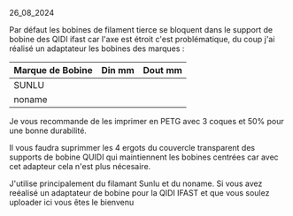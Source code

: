 26_08_2024

Par défaut les bobines de filament tierce se bloquent dans le support de bobine des QIDI ifast car l'axe est étroit c'est problématique, du coup j'ai réalisé un adaptateur les bobines des marques : 

| Marque de Bobine | Din mm | Dout mm |
|-------|--------|---------|
| SUNLU | | |
| noname | | |

Je vous recommande de les imprimer en PETG avec 3 coques et 50% pour une bonne durabilité.

Il vous faudra suprimmer les 4 ergots du couvercle transparent des supports de bobine QUIDI qui maintiennent les bobines centrées car avec cet adapteur cela n'est plus nécesaire.

J'utilise principalement du filamant Sunlu et du noname. Si vous avez reéalisé un adaptateur de bobine pour la QIDI IFAST et que vous soulez uploader ici vous êtes le bienvenu 

